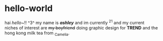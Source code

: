 # hello-world
hai *hello~*!! ^3^
my name is **_ashley_** and im currently <sup>21</sup> and my current niches of interest are ~~my boyfriend~~ doing graphic design for **TREND** and the hong kong milk tea from <sub>Camelia</sub>. 
